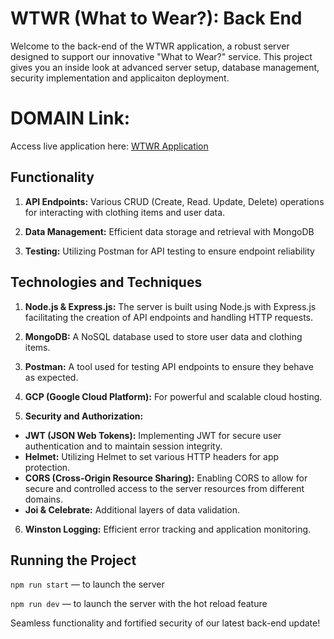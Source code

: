 # WTWR (What to Wear?): Back End
Welcome to the back-end of the WTWR application, a robust server designed to support our innovative "What to Wear?" service. This project gives you an inside look at advanced server setup, database management, security implementation and applicaiton deployment.

# DOMAIN Link:
Access live application here: [WTWR Application](https://www.isitrainingoutside.jumpingcrab.com)

## Functionality
1. **API Endpoints:** Various CRUD (Create, Read. Update, Delete) operations for interacting with clothing items and user data.

2. **Data Management:** Efficient data storage and retrieval with MongoDB

3. **Testing:** Utilizing Postman for API testing to ensure endpoint reliability

## Technologies and Techniques
1. **Node.js & Express.js:** The server is built using Node.js with Express.js facilitating the creation of API endpoints and handling HTTP requests.

2. **MongoDB:** A NoSQL database used to store user data and clothing items.

3. **Postman:** A tool used for testing API endpoints to ensure they behave as expected.

4. **GCP (Google Cloud Platform):** For powerful and scalable cloud hosting.

5. **Security and Authorization:**
  - **JWT (JSON Web Tokens):** Implementing JWT for secure user authentication and to maintain session integrity.
  - **Helmet:**  Utilizing Helmet to set various HTTP headers for app protection.
  - **CORS (Cross-Origin Resource Sharing):** Enabling CORS to allow for secure and controlled access to the server resources from different domains.
  - **Joi & Celebrate:** Additional layers of data validation.

6. **Winston Logging:** Efficient error tracking and application monitoring.


## Running the Project
`npm run start` — to launch the server 

`npm run dev` — to launch the server with the hot reload feature

Seamless functionality and fortified security of our latest back-end update!
